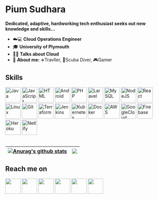 # **Pium Sudhara**
  **Dedicated, adaptive, hardworking tech enthusiast seeks out new knowledge and skills...**

* ☁️💻 **Cloud Operations Engineer**
* 🎓 **University of Plymouth**
* 👨‍💻 **Talks about Cloud**
* 👦 **About me:** ✈️Travller, 🤿Scuba Diver, 🎮Gamer

## Skills
<span>
  <img src="https://api.iconify.design/logos:java.svg" alt="Java" width=48 height=48>
  <img src="https://api.iconify.design/logos:javascript.svg" alt="JavaScript" width=48 height=48>
  <img src="https://api.iconify.design/vscode-icons:file-type-html.svg" alt="HTML" width=48 height=48>
  <img src="https://api.iconify.design/logos:android.svg" alt="Android" width=48 height=48>
  <img src="https://api.iconify.design/logos:php.svg" alt="PHP" width=48 height=48>
  <img src="https://api.iconify.design/logos:laravel.svg" alt="Laravel" width=48 height=48>
  <img src="https://api.iconify.design/logos:mysql.svg" alt="MySQL" width=48 height=48>
  <img src="https://api.iconify.design/logos:nodejs.svg" alt="NodeJS" width=48 height=48>
  <img src="https://api.iconify.design/logos:react.svg" alt="React" width=48 height=48>
  <img src="https://api.iconify.design/logos:linux-tux.svg" alt="Linux" width=48 height=48>
  <img src="https://api.iconify.design/logos:git-icon.svg" alt="Git" width=48 height=48>
  <img src="https://api.iconify.design/logos:terraform-icon.svg" alt="Terraform" width=48 height=48>
  <img src="https://api.iconify.design/logos:jenkins.svg" alt="Jenkins" width=48 height=48>
  <img src="https://api.iconify.design/logos:kubernetes.svg" alt="Kubernetes" width=48 height=48>
  <img src="https://api.iconify.design/logos:docker-icon.svg" alt="Docker" width=48 height=48>
  <img src="https://api.iconify.design/logos:aws.svg" alt="AWS" width=48 height=48>
  <img src="https://api.iconify.design/logos:google-cloud.svg" alt="GoogleCloud" width=48 height=48>
  <img src="https://api.iconify.design/logos:firebase.svg" alt="Firebase" width=48 height=48>
  <img src="https://api.iconify.design/logos:heroku-icon.svg" alt="Heroku" width=48 height=48>
  <img src="https://api.iconify.design/logos:netlify.svg" alt="Netlify" width=48 height=48>
</span>
<br>
<br>

| <a href="https://github.com/anuraghazra/github-readme-stats"><img align="center" src="https://github-readme-stats.vercel.app/api?username=piumsudhara&show_icons=true&include_all_commits=true&theme=buefy&hide_border=true" alt="Anurag's github stats" /></a> | <a href="https://github.com/anuraghazra/github-readme-stats"><img align="center" src="https://github-readme-stats.vercel.app/api/top-langs/?username=piumsudhara&layout=compact&theme=buefy&hide_border=true" /></a> |
| ------------- | ------------- |

## Reach me on

[<img src="https://api.iconify.design/logos:google-gmail.svg" width=48 height=48>][gmail]
[<img src="https://api.iconify.design/logos:linkedin-icon.svg" width=48 height=48>][linkedin]
[<img src="https://api.iconify.design/logos:facebook.svg" width=48 height=48>][facebook]
[<img src="https://api.iconify.design/logos:twitter.svg" width=48 height=48>][twitter]
[<img src="https://camo.githubusercontent.com/a583b5ce3b463c784cb87592b3da7b9b9d014d7a16adfff04b91cb1452ae4ca2/68747470733a2f2f6564656e742e6769746875622e696f2f537570657254696e7949636f6e732f696d616765732f7376672f6d656469756d2e737667" width=48 height=48>][medium]
[<img src="https://api.iconify.design/logos:stackoverflow-icon.svg" width=48 height=48>][stackoverflow]

[gmail]: mailto:pium.karunasena@gmail.com
[linkedin]: https://www.linkedin.com/in/pium-sudhara-karunasena-41554458/
[facebook]: https://facebook.com/pium.sudhara
[twitter]: https://twitter.com/piumsudhara
[medium]: https://piumsudhara.medium.com/
[stackoverflow]: https://stackoverflow.com/users/8263416/pium-sudhara

